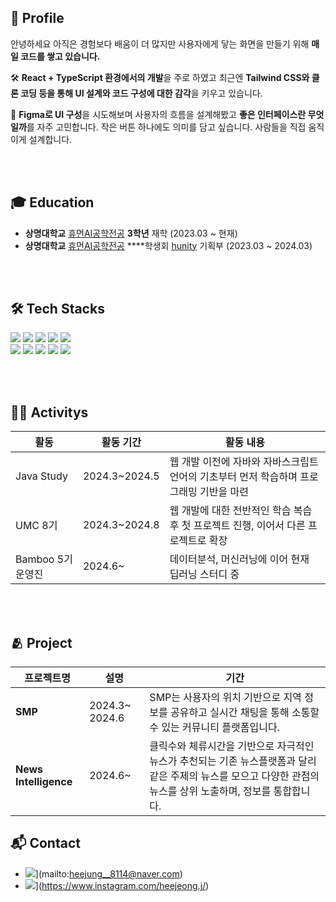 ## 🙌 Profile
 안녕하세요 아직은 경험보다 배움이 더 많지만 사용자에게 닿는 화면을 만들기 위해 **매일 코드를 쌓고 있습니다.**

🛠️ **React + TypeScript 환경에서의 개발**을 주로 하였고 최근엔 **Tailwind CSS와 클론 코딩 등을 통해 UI 설계와 코드 구성에 대한 감각**을 키우고 있습니다.

🎨 **Figma로 UI 구성**을 시도해보며 사용자의 흐름을 설계해봤고 **좋은 인터페이스란 무엇일까**를 자주 고민합니다. 작은 버튼 하나에도 의미를 담고 싶습니다.  사람들을 직접 움직이게 설계합니다.



<br><br> 

## 🎓 Education
- **상명대학교** [휴먼AI공학전공](https://hi.smu.ac.kr/hi/index.do) **3학년** 재학 (2023.03 ~ 현재)
- **상명대학교**  [휴먼AI공학전공](https://hi.smu.ac.kr/hi/index.do) ****학생회 [hunity](https://www.instagram.com/smu_hunity?igsh=NjhrcnRoc3NxaHF6) 기획부 (2023.03 ~ 2024.03)



<br><br> 

  
## 🛠️ Tech Stacks
<p>
  <img src="https://img.shields.io/badge/Python-3776AB?style=flat&logo=Python&logoColor=white" />
  <img src="https://img.shields.io/badge/java-4B4B77?style=flat&logo=java&logoColor=white" />
  <img src="https://img.shields.io/badge/javascript-F7DF1E?style=flat&logo=javascript&logoColor=white" />
  <img src="https://img.shields.io/badge/HTML-E34F26?style=flat&logo=html5&logoColor=white" />
  <img src="https://img.shields.io/badge/CSS-663399?style=flat&logo=CSS&logoColor=white" />
   <br/>
  <img src="https://img.shields.io/badge/React-61DAFB?style=flat&logo=React&logoColor=white" />
  <img src="https://img.shields.io/badge/typescript-007AAC?style=flat&logo=typescript&logoColor=white" />
  <img src="https://img.shields.io/badge/tailwindcss-06B6D4?style=flat&logo=tailwindcss&logoColor=white" />
  <img src="https://img.shields.io/badge/vite-F16728?style=flat&logo=vite&logoColor=white" />
  <img src="https://img.shields.io/badge/axios-DF0000?style=flat&logo=axios&logoColor=white" />
</p>


<br><br>
      
  
## 🧑‍💻 Activitys
| **활동** |  **활동 기간**  | **활동 내용** | 
|---------------|------|-----------|
| Java Study | 2024.3~2024.5 | 웹 개발 이전에 자바와 자바스크립트 언어의 기초부터 먼저 학습하며 프로그래밍 기반을 마련 | 
| UMC 8기 | 2024.3~2024.8 | 웹 개발에 대한 전반적인 학습 복습 후 첫 프로젝트 진행, 이어서 다른 프로젝트로 확장  |
| Bamboo 5기 운영진 | 2024.6~ |  데이터분석, 머신러닝에 이어 현재 딥러닝 스터디 중 |  

<br><br>



## 🫂 Project
| **프로젝트명** |  **설명**  | **기간** |
|------------|----------|--------|
| **SMP** | 2024.3~ 2024.6 | SMP는 사용자의 위치 기반으로 지역 정보를 공유하고 실시간 채팅을 통해 소통할 수 있는 커뮤니티 플랫폼입니다. |
| **News Intelligence** | 2024.6~  | 클릭수와 체류시간을 기반으로 자극적인 뉴스가 추천되는 기존 뉴스플랫폼과 달리 같은 주제의 뉴스를 모으고 다양한 관점의 뉴스를 상위 노출하며, 정보를 통합합니다. |



## 📬 Contact
- <img src="https://img.shields.io/badge/heejung__8114@naver.com-DF0000?style=flat&logo=gmail&logoColor=white" />](mailto:heejung__8114@naver.com)
- <img src="https://img.shields.io/badge/Instagram-ffffff?style=flat&logo=instagram&logoColor=E4405F" />](https://www.instagram.com/heejeong.j/)


